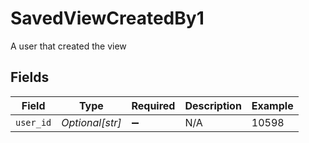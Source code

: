 # SavedViewCreatedBy1

A user that created the view


## Fields

| Field              | Type               | Required           | Description        | Example            |
| ------------------ | ------------------ | ------------------ | ------------------ | ------------------ |
| `user_id`          | *Optional[str]*    | :heavy_minus_sign: | N/A                | 10598              |